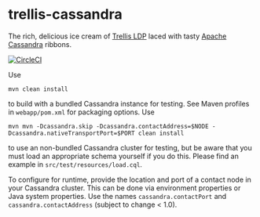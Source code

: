 # trellis-cassandra
The rich, delicious ice cream of [Trellis LDP](https://github.com/trellis-ldp/trellis) laced with tasty [Apache Cassandra](https://cassandra.apache.org/) ribbons.

[![CircleCI](https://circleci.com/gh/ajs6f/trellis-cassandra/tree/master.svg?style=svg)](https://circleci.com/gh/ajs6f/trellis-cassandra/tree/master)

Use
```
mvn clean install
```
to build with a bundled Cassandra instance for testing. See Maven profiles in `webapp/pom.xml` for packaging options. Use
```
mvn mvn -Dcassandra.skip -Dcassandra.contactAddress=$NODE -Dcassandra.nativeTransportPort=$PORT clean install
```
 to use an non-bundled Cassandra cluster for testing, but be aware that you must load an appropriate schema yourself if you do this. Please find an example in `src/test/resources/load.cql`.

To configure for runtime, provide the location and port of a contact node in your Cassandra cluster. This can be done via environment properties or Java system properties. Use the names `cassandra.contactPort` and `cassandra.contactAddress` (subject to change < 1.0).


